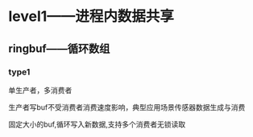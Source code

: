 # level1——进程内数据共享

## ringbuf——循环数组

### type1
单生产者，多消费者

生产者写buf不受消费者消费速度影响，典型应用场景传感器数据生成与消费

固定大小的buf,循环写入新数据,支持多个消费者无锁读取

```c

```

